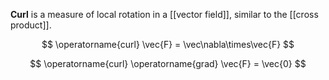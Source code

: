 **Curl** is a measure of local rotation in a [[vector field]], similar to the [[cross product]].

$$
\operatorname{curl} \vec{F} = \vec\nabla\times\vec{F}
$$


$$
\operatorname{curl} \operatorname{grad} \vec{F} = \vec{0}
$$